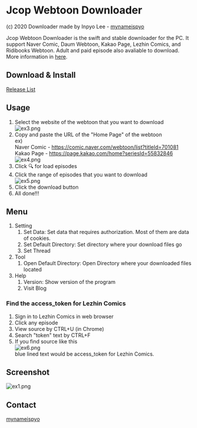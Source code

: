 # Jcop Webtoon Downloader #
(c) 2020 Downloader made by Inpyo Lee - [mynameispyo](https://github.com/mynameispyo/JcopWebtoonDownloader)


Jcop Webtoon Downloader is the swift and stable downloader for the PC. It support Naver Comic, Daum Webtoon, Kakao Page, Lezhin Comics, and Ridibooks Webtoon. Adult and paid episode also avaliable to download. More information in [here](https://blog.naver.com/the3countrys/222106929101).

## Download & Install ##
[Release List](https://github.com/mynameispyo/JcopWebtoonDownloader/releases)

## Usage ##
1. Select the website of the webtoon that you want to download \
![ex3.png](https://raw.githubusercontent.com/mynameispyo/JcopWebtoonDownloader/master/screens/ex3.png)
2. Copy and paste the URL of the "Home Page" of the webtoon \
ex) \
Naver Comic - https://comic.naver.com/webtoon/list?titleId=701081 \
Kakao Page - https://page.kakao.com/home?seriesId=55832846 \
![ex4.png](https://raw.githubusercontent.com/mynameispyo/JcopWebtoonDownloader/master/screens/ex4.png)
3. Click 🔍 for load episodes
4. Click the range of episodes that you want to download \
![ex5.png](https://raw.githubusercontent.com/mynameispyo/JcopWebtoonDownloader/master/screens/ex5.png)
5. Click the download button
6. All done!!!

## Menu ##
1. Setting
    1. Set Data: Set data that requires authorization. Most of them are data of cookies.
    2. Set Default Directory: Set directory where your download files go
    3. Set Thread
2. Tool
    1. Open Default Directory: Open Directory where your downloaded files located
3. Help
    1. Version: Show version of the program
    2. Visit Blog

### Find the access_token for Lezhin Comics ###
1. Sign in  to Lezhin Comics in web browser
2. Click any episode
3. View source by CTRL+U (in Chrome)
4. Search "token" text by CTRL+F
5. If you find source like this \
![ex6.png](https://raw.githubusercontent.com/mynameispyo/JcopWebtoonDownloader/master/screens/ex6.png) \
blue lined text would be access_token for Lezhin Comics. 


## Screenshot
![ex1.png](https://raw.githubusercontent.com/mynameispyo/JcopWebtoonDownloader/master/screens/ex1.png)

## Contact
[mynameispyo](mailto:mynameispyo@gmail.com)